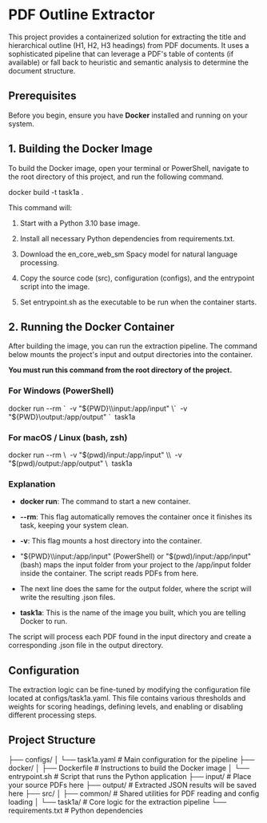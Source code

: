 **PDF Outline Extractor**
=========================

This project provides a containerized solution for extracting the title and hierarchical outline (H1, H2, H3 headings) from PDF documents. It uses a sophisticated pipeline that can leverage a PDF's table of contents (if available) or fall back to heuristic and semantic analysis to determine the document structure.

**Prerequisites**
-----------------

Before you begin, ensure you have **Docker** installed and running on your system.

**1\. Building the Docker Image**
---------------------------------

To build the Docker image, open your terminal or PowerShell, navigate to the root directory of this project, and run the following command.

docker build -t task1a .

This command will:

1.  Start with a Python 3.10 base image.
    
2.  Install all necessary Python dependencies from requirements.txt.
    
3.  Download the en\_core\_web\_sm Spacy model for natural language processing.
    
4.  Copy the source code (src), configuration (configs), and the entrypoint script into the image.
    
5.  Set entrypoint.sh as the executable to be run when the container starts.
    

**2\. Running the Docker Container**
------------------------------------

After building the image, you can run the extraction pipeline. The command below mounts the project's input and output directories into the container.

**You must run this command from the root directory of the project.**

### **For Windows (PowerShell)**

docker run --rm \`  -v "${PWD}\\input:/app/input" \`  -v "${PWD}\\output:/app/output" \`  task1a

### **For macOS / Linux (bash, zsh)**

docker run --rm \\  -v "$(pwd)/input:/app/input" \\  -v "$(pwd)/output:/app/output" \\  task1a

### **Explanation**

*   **docker run**: The command to start a new container.
    
*   **\--rm**: This flag automatically removes the container once it finishes its task, keeping your system clean.
    
*   **\-v**: This flag mounts a host directory into the container.
    
*   "${PWD}\\input:/app/input" (PowerShell) or "$(pwd)/input:/app/input" (bash) maps the input folder from your project to the /app/input folder inside the container. The script reads PDFs from here.
    
*   The next line does the same for the output folder, where the script will write the resulting .json files.
    
*   **task1a**: This is the name of the image you built, which you are telling Docker to run.
    

The script will process each PDF found in the input directory and create a corresponding .json file in the output directory.

**Configuration**
-----------------

The extraction logic can be fine-tuned by modifying the configuration file located at configs/task1a.yaml. This file contains various thresholds and weights for scoring headings, defining levels, and enabling or disabling different processing steps.

**Project Structure**
---------------------
├── configs/
│   └── task1a.yaml     # Main configuration for the pipeline
├── docker/
│   ├── Dockerfile      # Instructions to build the Docker image
│   └── entrypoint.sh   # Script that runs the Python application
├── input/              # Place your source PDFs here
├── output/             # Extracted JSON results will be saved here
├── src/
│   ├── common/         # Shared utilities for PDF reading and config loading
│   └── task1a/         # Core logic for the extraction pipeline
└── requirements.txt    # Python dependencies
